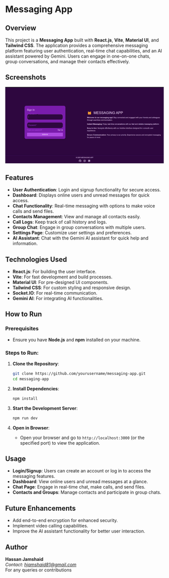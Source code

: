 # Messaging App

## Overview
This project is a **Messaging App** built with **React.js**, **Vite**, **Material UI**, and **Tailwind CSS**. The application provides a comprehensive messaging platform featuring user authentication, real-time chat capabilities, and an AI assistant powered by Gemini. Users can engage in one-on-one chats, group conversations, and manage their contacts effectively.

## Screenshots
![CHAT LOGIN PAGE](./chat.png)

## Features
- **User Authentication**: Login and signup functionality for secure access.
- **Dashboard**: Displays online users and unread messages for quick access.
- **Chat Functionality**: Real-time messaging with options to make voice calls and send files.
- **Contacts Management**: View and manage all contacts easily.
- **Call Logs**: Keep track of call history and logs.
- **Group Chat**: Engage in group conversations with multiple users.
- **Settings Page**: Customize user settings and preferences.
- **AI Assistant**: Chat with the Gemini AI assistant for quick help and information.

## Technologies Used
- **React.js**: For building the user interface.
- **Vite**: For fast development and build processes.
- **Material UI**: For pre-designed UI components.
- **Tailwind CSS**: For custom styling and responsive design.
- **Socket.IO**: For real-time communication.
- **Gemini AI**: For integrating AI functionalities.

## How to Run

### Prerequisites
- Ensure you have **Node.js** and **npm** installed on your machine.

### Steps to Run:
1. **Clone the Repository**:
    ```bash
    git clone https://github.com/yourusername/messaging-app.git
    cd messaging-app
    ```

2. **Install Dependencies**:
    ```bash
    npm install
    ```

3. **Start the Development Server**:
    ```bash
    npm run dev
    ```

4. **Open in Browser**:
   - Open your browser and go to `http://localhost:3000` (or the specified port) to view the application.

## Usage
- **Login/Signup**: Users can create an account or log in to access the messaging features.
- **Dashboard**: View online users and unread messages at a glance.
- **Chat Page**: Engage in real-time chat, make calls, and send files.
- **Contacts and Groups**: Manage contacts and participate in group chats.

## Future Enhancements
- Add end-to-end encryption for enhanced security.
- Implement video calling capabilities.
- Improve the AI assistant functionality for better user interaction.


## Author
**Hassan Jamshaid**  
*Contact: hjamshaid81@gmail.com*<br> 
For any queries or contributions
